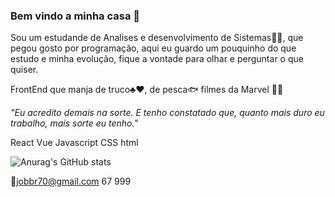 ### Bem vindo a minha casa 👋

Sou um estudande de Analises e desenvolvimento de Sistemas:student:, que pegou gosto por programação,
aqui eu guardo um pouquinho do que estudo e minha evolução, fique a vontade para olhar 
e perguntar o que quiser.

FrontEnd que manja de truco:clubs::hearts:, de pesca:fish: filmes da Marvel :supervillain_man:

<i>"Eu acredito demais na sorte. E tenho constatado que, quanto mais duro eu trabalho, mais sorte eu tenho."</i>

React
Vue
Javascript
CSS
html



![Anurag's GitHub stats](https://github-readme-stats.vercel.app/api?username=emersondjob&show_icons=true&theme=radical)

:email:jobbr70@gmail.com
67 999
